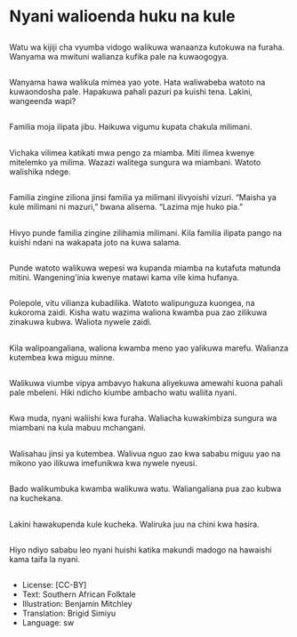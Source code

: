 # Nyani walioenda huku na kule

##
Watu wa kijiji cha vyumba
vidogo walikuwa wanaanza
kutokuwa na furaha.
Wanyama wa mwituni walianza
kufika pale na kuwaogogya.

##
Wanyama hawa walikula mimea
yao yote.
Hata waliwabeba watoto na
kuwaondosha pale.
Hapakuwa pahali pazuri pa
kuishi tena.
Lakini, wangeenda wapi?

##
Familia moja ilipata jibu.
Haikuwa vigumu kupata chakula
milimani.

##
Vichaka vilimea katikati mwa
pengo za miamba.
Miti ilimea kwenye mitelemko
ya milima.
Wazazi walitega sungura wa
miambani.
Watoto walishika ndege.

##
Familia zingine ziliona jinsi
familia ya milimani ilivyoishi
vizuri.
“Maisha ya kule milimani ni
mazuri,” bwana alisema.
“Lazima mje huko pia.”

##
Hivyo punde familia zingine
zilihamia milimani.
Kila familia ilipata pango na
kuishi ndani na wakapata joto
na kuwa salama.

##
Punde watoto walikuwa wepesi
wa kupanda miamba na
kutafuta matunda mitini.
Wangening'inia kwenye matawi
kama vile kima hufanya.

##
Polepole, vitu vilianza
kubadilika.
Watoto walipunguza kuongea,
na kukoroma zaidi.
Kisha watu wazima waliona
kwamba pua zao zilikuwa
zinakuwa kubwa.
Waliota nywele zaidi.

##
Kila walipoangaliana, waliona
kwamba meno yao yalikuwa
marefu.
Walianza kutembea kwa miguu
minne.

##
Walikuwa viumbe vipya
ambavyo hakuna aliyekuwa
amewahi kuona pahali pale
mbeleni.
Hiki ndicho kiumbe ambacho
watu waliita nyani.

##
Kwa muda, nyani waliishi kwa
furaha.
Waliacha kuwakimbiza sungura
wa miambani na kula mabuu
mchangani.

##
Walisahau jinsi ya kutembea.
Walivua nguo zao kwa sababu miguu yao na mikono yao
ilikuwa imefunikwa kwa nywele nyeusi.

##
Bado walikumbuka kwamba
walikuwa watu.
Waliangaliana pua zao kubwa
na kuchekana.

##
Lakini hawakupenda kule
kucheka.
Waliruka juu na chini kwa
hasira.

##
Hiyo ndiyo sababu leo nyani huishi katika makundi madogo na hawaishi kama
taifa la nyani.

##
* License: [CC-BY]
* Text: Southern African Folktale
* Illustration: Benjamin Mitchley
* Translation: Brigid Simiyu
* Language: sw
